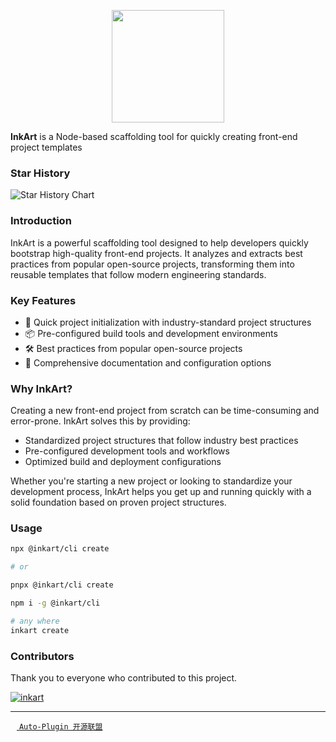 <p align="center">
  <img src="./public/inkart.png" width="180" height="180"/>
</p>

**InkArt** is a Node-based scaffolding tool for quickly creating front-end project templates

### Star History

![Star History Chart](https://api.star-history.com/svg?repos=inkart-cli/inkart&type=Date)

### Introduction

InkArt is a powerful scaffolding tool designed to help developers quickly bootstrap high-quality front-end projects. It analyzes and extracts best practices from popular open-source projects, transforming them into reusable templates that follow modern engineering standards.

### Key Features

- 🚀 Quick project initialization with industry-standard project structures
- 📦 Pre-configured build tools and development environments
- 🛠️ Best practices from popular open-source projects
- 📝 Comprehensive documentation and configuration options

### Why InkArt?

Creating a new front-end project from scratch can be time-consuming and error-prone. InkArt solves this by providing:

- Standardized project structures that follow industry best practices
- Pre-configured development tools and workflows
- Optimized build and deployment configurations

Whether you're starting a new project or looking to standardize your development process, InkArt helps you get up and running quickly with a solid foundation based on proven project structures.

### Usage

```bash
npx @inkart/cli create

# or

pnpx @inkart/cli create
```

```bash
npm i -g @inkart/cli

# any where
inkart create
```

### Contributors

Thank you to everyone who contributed to this project.

[![inkart](https://contrib.rocks/image?repo=inkart-cli/inkart)](https://github.com/inkart-cli/inkart/graphs/contributors)

---

[<img style="height:10px;" src="https://auto-plugin.github.io/dependens/ico.svg"> `Auto-Plugin 开源联盟`](https://github.com/Auto-Plugin)
